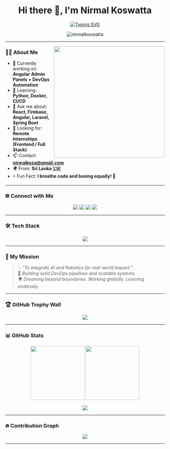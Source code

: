<h1 align="center">Hi there 👋, I'm Nirmal Koswatta</h1>

<p align="center">
  <a href="https://github.com/nirmalkoswatta">
    <img src="https://readme-typing-svg.herokuapp.com?font=Fira+Code&size=22&pause=1000&center=true&vCenter=true&width=440&lines=Full-Stack+Developer;DevOps+Enthusiast+💻;React+%7C+Angular+%7C+SpringBoot;Open+Source+Contributor;Boxing+Lover+🥊;Always+Learning+and+Building+🚀" alt="Typing SVG" />
  </a>
</p>

<p align="center">
  <img src="https://komarev.com/ghpvc/?username=nirmalkoswatta&label=Profile+views&color=0e75b6&style=flat" alt="nirmalkoswatta" />
</p>

---

<img align="right" src="https://media.giphy.com/media/qgQUggAC3Pfv687qPC/giphy.gif" width="350" />

### 👨‍💻 About Me

- 🔭 Currently working on: **Angular Admin Panels + DevOps Automation**
- 🌱 Learning: **Python, Docker, CI/CD**
- 💬 Ask me about: **React, Firebase, Angular, Laravel, Spring Boot**
- 🤝 Looking for: **Remote Internships (Frontend / Full Stack)**
- 📫 Contact: **nirmalkoza@gmail.com**
- 🌍 From: **Sri Lanka 🇱🇰**
- ⚡ Fun Fact: **I breathe code and boxing equally! 🥊**

---

### 🌐 Connect with Me

<p align="center">
  <a href="mailto:nirmalkoza@gmail.com"><img src="https://img.shields.io/badge/Gmail-D14836?style=for-the-badge&logo=gmail&logoColor=white" /></a>
  <a href="https://www.linkedin.com/in/nirmal-koswatta-a7889b281" target="_blank"><img src="https://img.shields.io/badge/LinkedIn-0077B5?style=for-the-badge&logo=linkedin&logoColor=white" /></a>
  <a href="https://www.instagram.com/nirmal_kosa/" target="_blank"><img src="https://img.shields.io/badge/Instagram-E4405F?style=for-the-badge&logo=instagram&logoColor=white" /></a>
  <a href="https://twitter.com/NKosa003" target="_blank"><img src="https://img.shields.io/badge/Twitter-1DA1F2?style=for-the-badge&logo=twitter&logoColor=white" /></a>
</p>

---

### 🛠️ Tech Stack

<p align="center">
  <img src="https://skillicons.dev/icons?i=html,css,js,php,java,python,cpp,c,react,redux,angular,nodejs,mysql,mongodb,firebase,tailwind,postman,git,figma,androidstudio,spring" />
</p>

---

### 🎯 My Mission

> 💡 *“To integrate AI and Robotics for real-world impact.”*  
> 🔧 *Building solid DevOps pipelines and scalable systems.*  
> 🌍 *Dreaming beyond boundaries. Working globally. Learning endlessly.*  

---

### 🏆 GitHub Trophy Wall

<p align="center">
  <img src="https://github-profile-trophy.vercel.app/?username=nirmalkoswatta&theme=algolia&no-frame=true&row=2&column=4" />
</p>

---

### 📊 GitHub Stats

<p align="center">
  <img src="https://github-readme-stats.vercel.app/api?username=nirmalkoswatta&show_icons=true&theme=radical&hide=issues&hide_title=true" height="170" />
  <img src="https://github-readme-streak-stats.herokuapp.com?user=nirmalkoswatta&theme=radical" height="170" />
</p>

<p align="center">
  <img src="https://github-readme-stats.vercel.app/api/top-langs/?username=nirmalkoswatta&layout=compact&theme=radical" />
</p>

---

### 🔥 Contribution Graph

<p align="center">
  <img src="https://github-readme-activity-graph.vercel.app/graph?username=nirmalkoswatta&theme=github-compact" />
</p>

---



